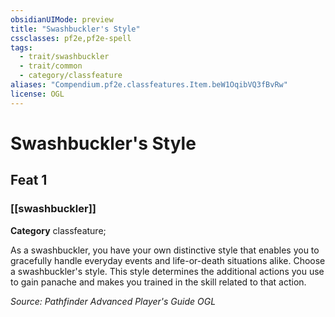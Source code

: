 ```yaml
---
obsidianUIMode: preview
title: "Swashbuckler's Style"
cssclasses: pf2e,pf2e-spell
tags:
  - trait/swashbuckler
  - trait/common
  - category/classfeature
aliases: "Compendium.pf2e.classfeatures.Item.beW1OqibVQ3fBvRw"
license: OGL
---
```

# Swashbuckler's Style
## Feat 1
### [[swashbuckler]]

**Category** classfeature; 




As a swashbuckler, you have your own distinctive style that enables you to gracefully handle everyday events and life-or-death situations alike. Choose a swashbuckler's style. This style determines the additional actions you use to gain panache and makes you trained in the skill related to that action.

*Source: Pathfinder Advanced Player's Guide*
*OGL*